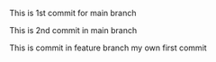 This is 1st commit for main branch

This is 2nd commit in main branch

This is commit in feature branch 
my own first commit

